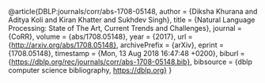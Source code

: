 @article{DBLP:journals/corr/abs-1708-05148,
  author    = {Diksha Khurana and
               Aditya Koli and
               Kiran Khatter and
               Sukhdev Singh},
  title     = {Natural Language Processing: State of The Art, Current Trends and
               Challenges},
  journal   = {CoRR},
  volume    = {abs/1708.05148},
  year      = {2017},
  url       = {http://arxiv.org/abs/1708.05148},
  archivePrefix = {arXiv},
  eprint    = {1708.05148},
  timestamp = {Mon, 13 Aug 2018 16:47:48 +0200},
  biburl    = {https://dblp.org/rec/journals/corr/abs-1708-05148.bib},
  bibsource = {dblp computer science bibliography, https://dblp.org}
}